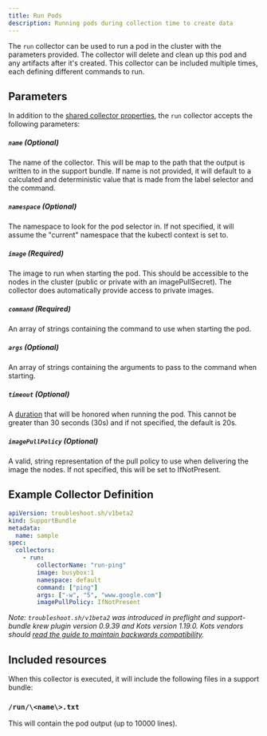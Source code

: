 ```yaml
---
title: Run Pods
description: Running pods during collection time to create data
---
```


The `run` collector can be used to run a pod in the cluster with the parameters provided.
The collector will delete and clean up this pod and any artifacts after it's created.
This collector can be included multiple times, each defining different commands to run.

## Parameters

In addition to the [shared collector properties](https://troubleshoot.sh/docs/collect/collectors/#shared-properties), the `run` collector accepts the following parameters:

##### `name` (Optional)
The name of the collector. This will be map to the path that the output is written to in the support bundle. If name is not provided, it will default to a calculated and deterministic value that is made from the label selector and the command.

##### `namespace` (Optional)
The namespace to look for the pod selector in.
If not specified, it will assume the "current" namespace that the kubectl context is set to.

##### `image` (Required)
The image to run when starting the pod. This should be accessible to the nodes in the cluster (public or private with an imagePullSecret).
The collector does automatically provide access to private images.

##### `command` (Required)
An array of strings containing the command to use when starting the pod.

##### `args` (Optional)
An array of strings containing the arguments to pass to the command when starting.

##### `timeout` (Optional)
A [duration](https://golang.org/pkg/time/#Duration) that will be honored when running the pod.
This cannot be greater than 30 seconds (30s) and if not specified, the default is 20s.

##### `imagePullPolicy` (Optional)
A valid, string representation of the pull policy to use when delivering the image the nodes.
If not specified, this will be set to IfNotPresent.

## Example Collector Definition

```yaml
apiVersion: troubleshoot.sh/v1beta2
kind: SupportBundle
metadata:
  name: sample
spec:
  collectors:
    - run:
        collectorName: "run-ping"
        image: busybox:1
        namespace: default
        command: ["ping"]
        args: ["-w", "5", "www.google.com"]
        imagePullPolicy: IfNotPresent

```

*Note: `troubleshoot.sh/v1beta2` was introduced in preflight and support-bundle krew plugin version 0.9.39 and Kots version 1.19.0. Kots vendors should [read the guide to maintain backwards compatibility](/v1beta2).*

## Included resources

When this collector is executed, it will include the following files in a support bundle:

### `/run/\<name\>.txt`

This will contain the pod output (up to 10000 lines).
